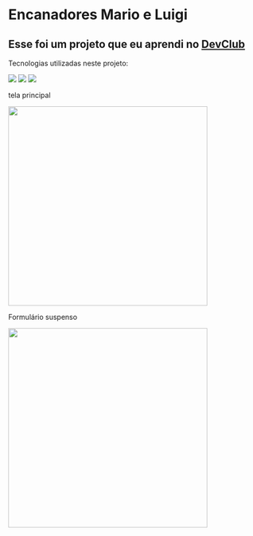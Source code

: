 <h1>Encanadores Mario e Luigi</h1>
<h2>Esse foi um projeto que eu aprendi no <a href="https://rodolfomori.com.br/devclub" target= "_blank">DevClub</a></h2>
<p> Tecnologias utilizadas neste projeto: </p>
<img src="https://img.shields.io/badge/HTML5-E34F26?style=for-the-badge&logo=html5&logoColor=white"/> 
<img src="https://img.shields.io/badge/CSS3-1572B6?style=for-the-badge&logo=css3&logoColor=white  "/> 
<img src="https://img.shields.io/badge/JavaScript-F7DF1E?style=for-the-badge&logo=javascript&logoColor=black"/>



<p> tela principal </p>
<img src="https://github.com/valdemyrgb/Mario-e-Luigi/blob/main/tela%201.jpg?raw=true" width= "400px"/>
<p> Formulário suspenso</p>
<img src="https://github.com/valdemyrgb/Mario-e-Luigi/blob/main/tela%202.jpg?raw=true" width= "400px"/>
